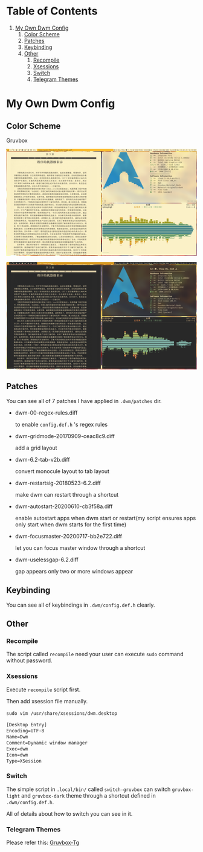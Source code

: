 
# Table of Contents

1.  [My Own Dwm Config](#org27716e3)
    1.  [Color Scheme](#org4976554)
    2.  [Patches](#org2026491)
    3.  [Keybinding](#orgdf423ab)
    4.  [Other](#org1958ae2)
        1.  [Recompile](#org3f8fde8)
        2.  [Xsessions](#org1745859)
        3.  [Switch](#switch)
        4.  [Telegram Themes](#tg)



<a id="org27716e3"></a>

# My Own Dwm Config


<a id="org4976554"></a>

## Color Scheme

Gruvbox

![light](./shot/light.png)

![dark](./shot/dark.png)

<a id="org2026491"></a>

## Patches

You can see all of 7 patches I have applied in `.dwm/patches` dir.

-   dwm-00-regex-rules.diff
    
    to enable `config.def.h` 's regex rules

-   dwm-gridmode-20170909-ceac8c9.diff
    
    add a grid layout

-   dwm-6.2-tab-v2b.diff
    
    convert monocule layout to tab layout

-   dwm-restartsig-20180523-6.2.diff
    
    make dwm can restart through a shortcut

-   dwm-autostart-20200610-cb3f58a.diff
    
    enable autostart apps when dwm start or restart(my script ensures apps only start when dwm starts for the first time)

-   dwm-focusmaster-20200717-bb2e722.diff
    
    let you can focus master window through a shortcut

-   dwm-uselessgap-6.2.diff
    
    gap appears only two or more windows appear


<a id="orgdf423ab"></a>

## Keybinding

You can see all of keybindings in `.dwm/config.def.h` clearly.


<a id="org1958ae2"></a>

## Other

<a id="org3f8fde8"></a>

### Recompile

The script called `recompile` need your user can execute `sudo` command without password.

<a id="org1745859"></a>

### Xsessions

Execute `recompile` script first.

Then add xsession file manually.

`sudo vim /usr/share/xsessions/dwm.desktop`

```shell
[Desktop Entry]
Encoding=UTF-8
Name=Dwm
Comment=Dynamic window manager
Exec=dwm
Icon=dwm
Type=XSession
```

<a id="switch"></a>

### Switch

The simple script in `.local/bin/` called `switch-gruvbox` can switch `gruvbox-light` and `gruvbox-dark` theme through a shortcut defined in `.dwm/config.def.h`.

All of details about how to switch you can see in it.

<a id="tg"></a>

### Telegram Themes

Please refer this: [Gruvbox-Tg](https://github.com/ayamir/Gruvbox-Tg)
